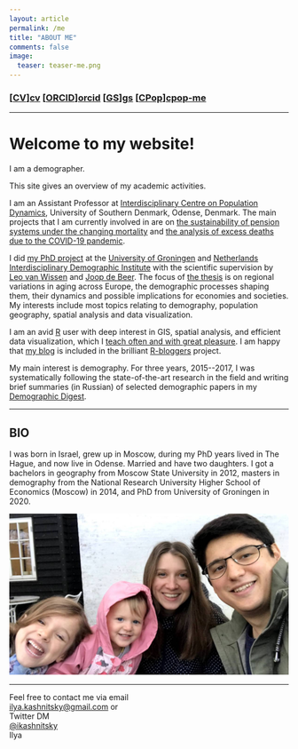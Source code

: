 ```yaml
---
layout: article
permalink: /me
title: "ABOUT ME"
comments: false
image:
  teaser: teaser-me.png
---
```


### [[CV]][cv] [[ORCID]][orcid] [[GS]][gs] [[CPop]][cpop-me] 

***

# Welcome to my website!

I am a demographer.

This site gives an overview of my academic activities.

I am an Assistant Professor at [Interdisciplinary Centre on Population Dynamics][cpop], University of Southern Denmark, Odense, Denmark. The main projects that I am currently involved in are on [the sustainability of pension systems under the changing mortality][indexation] and [the analysis of excess deaths due to the COVID-19 pandemic][excess].

I did [my PhD project][phd] at the [University of Groningen][rug] and [Netherlands Interdisciplinary Demographic Institute][nidi] with the scientific supervision by [Leo van Wissen][lvw] and [Joop de Beer][jdb]. The focus of [the thesis][thesis] is on regional variations in aging across Europe, the demographic processes shaping them, their dynamics and possible implications for economies and societies. My interests include most topics relating to demography, population geography, spatial analysis and data visualization.

I am an avid [R](https://cran.r-project.org) user with deep interest in GIS, spatial analysis, and efficient data visualization, which I [teach often and with great pleasure](/tea). I am happy that [my blog](/) is included in the brilliant [R-bloggers](https://www.r-bloggers.com) project. 

My main interest is demography. For three years, 2015--2017, I was systematically following the state-of-the-art research in the field and writing brief summaries (in Russian) of selected demographic papers in my [Demographic Digest](/dd). 

***

## BIO 

I was born in Israel, grew up in Moscow, during my PhD years lived in The Hague, and now live in Odense. Married and have two daughters. I got a bachelors in geography from Moscow State University in 2012, masters in demography from the National Research University Higher School of Economics (Moscow) in 2014, and PhD from University of Groningen in 2020. 

![us](/images/our-photo-x4.jpg)

***
Feel free to contact me via email  
ilya.kashnitsky@gmail.com
or  
Twitter DM  
[@ikashnitsky](https://twitter.com/ikashnitsky)  
Ilya  


[cv]: https://ikashnitsky.github.io/doc/cv/2022-04-cv-ilya-kashnitsky.pdf
[cpop]: https://www.sdu.dk/en/forskning/forskningsenheder/samf/cpop
[cpop-me]: https://www.sdu.dk/en/forskning/forskningsenheder/samf/cpop/about_the_centre/our_people/cpop_dem/ilya_kashnitsky
[rug]: http://www.rug.nl
[nidi]: http://nidi.nl/en
[phd]: https://osf.io/d4hjx/
[lvw]: https://twitter.com/leo_wissen
[jdb]: https://twitter.com/BeerJoop
[6]: https://sites.google.com/site/ikashnitsky/home
[thesis]: https://doi.org/10.33612/diss.134195227
[indexation]: https://www.sdu.dk/en/forskning/forskningsenheder/samf/cpop/research/method_development_for_ageing_research/pension_age
[excess]: https://www.sdu.dk/en/forskning/forskningsenheder/samf/cpop/excessdeath
[orcid]: http://orcid.org/0000-0003-1835-8687
[gs]: https://scholar.google.com/citations?user=tSQW1XYAAAAJ&hl=en
